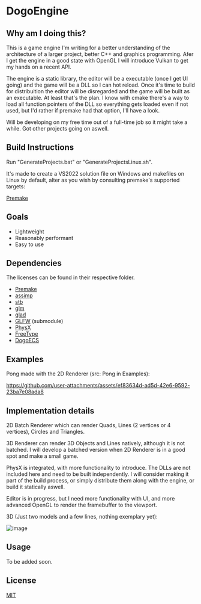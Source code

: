# DogoEngine
## Why am I doing this?

This is a game engine I'm writing for a better understanding of the architecture of a larger project, better C++ and graphics programming.
Afer I get the engine in a good state with OpenGL I will introduce Vulkan to get my hands on a recent API.

The engine is a static library, the editor will be a executable (once I get UI going) and the game will be a DLL so I can hot reload. Once it's time to build for distribuition the editor will be disregarded and the game will be built as an executable. At least that's the plan.
I know with cmake there's a way to load all function pointers of the DLL so everything gets loaded even if not used, but I'd rather if premake had that option, I'll have a look.

Will be developing on my free time out of a full-time job so it might take a while. Got other projects going on aswell.


## Build Instructions
Run "GenerateProjects.bat" or "GenerateProjectsLinux.sh".

It's made to create a VS2022 solution file on Windows and makefiles on Linux by default, alter as you wish by consulting premake's supported targets:

[Premake](https://premake.github.io/docs/using-premake)

## Goals
- Lightweight
- Reasonably performant
- Easy to use

## Dependencies
The licenses can be found in their respective folder.
- [Premake](https://premake.github.io/)
- [assimp](https://github.com/assimp/assimp)
- [stb](https://github.com/nothings/stb)
- [glm](https://github.com/icaven/glm)
- [glad](https://github.com/Dav1dde/glad)
- [GLFW](https://github.com/glfw/glfw) (submodule)
- [PhysX](https://github.com/NVIDIA-Omniverse/PhysX)
- [FreeType](https://freetype.org/)
- [DogoECS](https://github.com/dogopequi/DogoECS)

## Examples
Pong made with the 2D Renderer (src: Pong in Examples):

https://github.com/user-attachments/assets/ef83634d-ad5d-42e6-9592-23ba7e08ada8

## Implementation details

2D Batch Renderer which can render Quads, Lines (2 vertices or 4 vertices), Circles and Triangles.

3D Renderer can render 3D Objects and Lines natively, although it is not batched. I will develop a batched version when 2D Renderer is in a good spot and make a small game.

PhysX is integrated, with more functionality to introduce. The DLLs are not included here and need to be built independently. I will consider making it part of the build process, or simply distribute them along with the engine, or build it statically aswell.

Editor is in progress, but I need more functionality with UI, and more advanced OpenGL to render the framebuffer to the viewport.

3D (Just two models and a few lines, nothing exemplary yet):

![image](https://github.com/user-attachments/assets/2ed5c1ed-5513-444a-b491-f7ce831189d3)

## Usage
To be added soon.

## License

[MIT](https://choosealicense.com/licenses/mit/)
